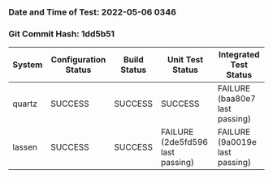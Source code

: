 ### Date and Time of Test: 2022-05-06 0346
### Git Commit Hash: 1dd5b51
System | Configuration Status | Build Status | Unit Test Status | Integrated Test Status
--- | --- | --- | --- | ---
quartz | SUCCESS  | SUCCESS  | SUCCESS  | FAILURE (baa80e7 last passing)
lassen | SUCCESS  | SUCCESS  | FAILURE (2de5fd596 last passing) | FAILURE (9a0019e last passing)
